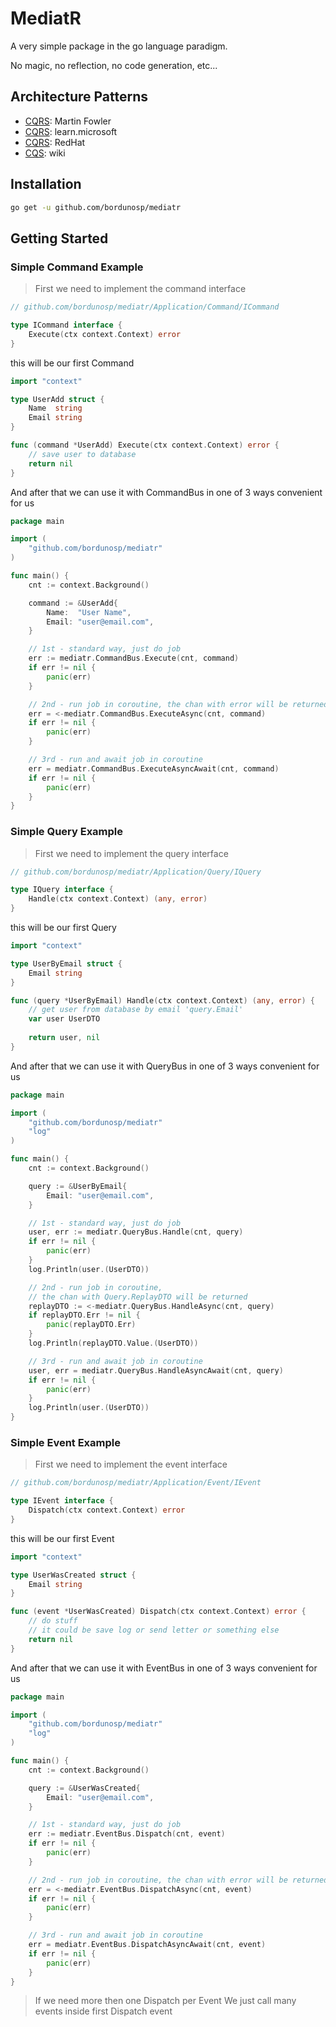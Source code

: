# MediatR

A very simple package in the go language paradigm.

No magic, no reflection, no code generation, etc...


## Architecture Patterns
* [CQRS](https://martinfowler.com/bliki/CQRS.html): Martin Fowler
* [CQRS](https://learn.microsoft.com/en-us/previous-versions/msp-n-p/jj554200(v=pandp.10)): learn.microsoft
* [CQRS](https://www.redhat.com/architect/illustrated-cqrs): RedHat
* [CQS](https://en.wikipedia.org/wiki/Command%E2%80%93query_separation): wiki




## Installation

```bash
go get -u github.com/bordunosp/mediatr
```

## Getting Started

### Simple Command Example

> First we need to implement the command interface

```go
// github.com/bordunosp/mediatr/Application/Command/ICommand

type ICommand interface {
    Execute(ctx context.Context) error
}
```
this will be our first Command

```go
import "context"

type UserAdd struct {
    Name  string
    Email string
}

func (command *UserAdd) Execute(ctx context.Context) error {
    // save user to database
    return nil
}
```

And after that we can use it with CommandBus
in one of 3 ways convenient for us


```go
package main

import (
    "github.com/bordunosp/mediatr"
)

func main() {
    cnt := context.Background()

    command := &UserAdd{
        Name:  "User Name",
        Email: "user@email.com",
    }

    // 1st - standard way, just do job
    err := mediatr.CommandBus.Execute(cnt, command)
    if err != nil {
        panic(err)
    }

    // 2nd - run job in coroutine, the chan with error will be returned 
    err = <-mediatr.CommandBus.ExecuteAsync(cnt, command)
    if err != nil {
        panic(err)
    }

    // 3rd - run and await job in coroutine
    err = mediatr.CommandBus.ExecuteAsyncAwait(cnt, command)
    if err != nil {
        panic(err)
    }
}
```





### Simple Query Example

> First we need to implement the query interface

```go
// github.com/bordunosp/mediatr/Application/Query/IQuery

type IQuery interface {
    Handle(ctx context.Context) (any, error)
}
```
this will be our first Query

```go
import "context"

type UserByEmail struct {
    Email string
}

func (query *UserByEmail) Handle(ctx context.Context) (any, error) {
    // get user from database by email 'query.Email'
    var user UserDTO
	
    return user, nil
}
```

And after that we can use it with QueryBus
in one of 3 ways convenient for us


```go
package main

import (
    "github.com/bordunosp/mediatr"
    "log"
)

func main() {
    cnt := context.Background()

    query := &UserByEmail{
        Email: "user@email.com",
    }

    // 1st - standard way, just do job
    user, err := mediatr.QueryBus.Handle(cnt, query)
    if err != nil {
        panic(err)
    }
    log.Println(user.(UserDTO))

    // 2nd - run job in coroutine, 
    // the chan with Query.ReplayDTO will be returned 
    replayDTO := <-mediatr.QueryBus.HandleAsync(cnt, query)
    if replayDTO.Err != nil {
        panic(replayDTO.Err)
    }
    log.Println(replayDTO.Value.(UserDTO))

    // 3rd - run and await job in coroutine
    user, err = mediatr.QueryBus.HandleAsyncAwait(cnt, query)
    if err != nil {
        panic(err)
    }
    log.Println(user.(UserDTO))
}
```




### Simple Event Example

> First we need to implement the event interface

```go
// github.com/bordunosp/mediatr/Application/Event/IEvent

type IEvent interface {
    Dispatch(ctx context.Context) error
}
```
this will be our first Event

```go
import "context"

type UserWasCreated struct {
    Email string
}

func (event *UserWasCreated) Dispatch(ctx context.Context) error {
    // do stuff
    // it could be save log or send letter or something else 
    return nil
}
```

And after that we can use it with EventBus
in one of 3 ways convenient for us


```go
package main

import (
    "github.com/bordunosp/mediatr"
    "log"
)

func main() {
    cnt := context.Background()

    query := &UserWasCreated{
        Email: "user@email.com",
    }

    // 1st - standard way, just do job
    err := mediatr.EventBus.Dispatch(cnt, event)
    if err != nil {
        panic(err)
    }

    // 2nd - run job in coroutine, the chan with error will be returned 
    err = <-mediatr.EventBus.DispatchAsync(cnt, event)
    if err != nil {
        panic(err)
    }

    // 3rd - run and await job in coroutine
    err = mediatr.EventBus.DispatchAsyncAwait(cnt, event)
    if err != nil {
        panic(err)
    }
}
```

> If we need more then one Dispatch per Event
> We just call many events inside first Dispatch event